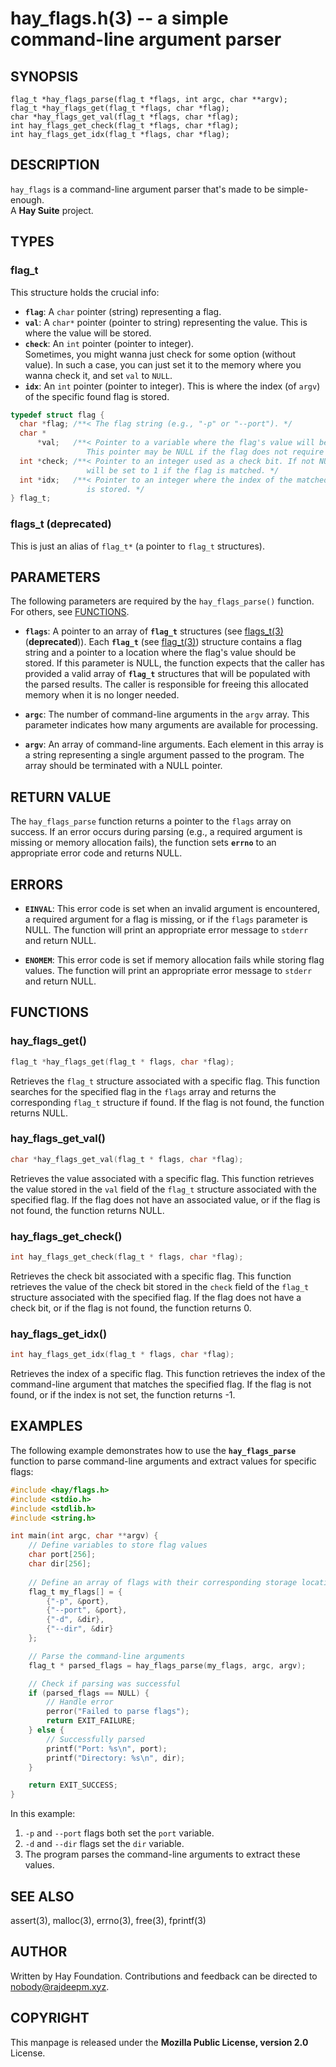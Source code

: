 hay_flags.h(3) -- a simple command-line argument parser
=======================================================

## SYNOPSIS
`flag_t *hay_flags_parse(flag_t *flags, int argc, char **argv);`  
`flag_t *hay_flags_get(flag_t *flags, char *flag);`  
`char *hay_flags_get_val(flag_t *flags, char *flag);`  
`int hay_flags_get_check(flag_t *flags, char *flag);`  
`int hay_flags_get_idx(flag_t *flags, char *flag);`  

## DESCRIPTION
`hay_flags` is a command-line argument parser that's made to be simple-enough.  
A **Hay Suite** project.

## TYPES
### flag_t
This structure holds the crucial info:
* **`flag`**:
  A `char` pointer (string) representing a flag.
* **`val`**:
  A `char*` pointer (pointer to string) representing the value. This is where the value will be stored.
* **`check`**:
  An `int` pointer (pointer to integer).  
  Sometimes, you might wanna just check for some option (without value). In such a case,
  you can just set it to the memory where you wanna check it, and set `val` to `NULL`.
* **`idx`**:
  An `int` pointer (pointer to integer). This is where the index (of `argv`) of the specific found flag is stored.  

```c
typedef struct flag {
  char *flag; /**< The flag string (e.g., "-p" or "--port"). */
  char *
      *val;   /**< Pointer to a variable where the flag's value will be stored.
                 This pointer may be NULL if the flag does not require a value. */
  int *check; /**< Pointer to an integer used as a check bit. If not NULL, it
                 will be set to 1 if the flag is matched. */
  int *idx;   /**< Pointer to an integer where the index of the matched argument
                 is stored. */
} flag_t;
```

### flags_t (deprecated)
This is just an alias of `flag_t*` (a pointer to `flag_t` structures).

## PARAMETERS
The following parameters are required by the `hay_flags_parse()` function. For others, see [FUNCTIONS](#FUNCTIONS).
* **`flags`**: 
  A pointer to an array of **`flag_t`** structures (see [flags_t(3)](#flags_t) (**deprecated**)). Each **`flag_t`** (see [flag_t(3)](#flag_t)) structure contains a flag string and a pointer to a location where the flag's value should be stored. If this parameter is NULL, the function expects that the caller has provided a valid array of **`flag_t`** structures that will be populated with the parsed results. The caller is responsible for freeing this allocated memory when it is no longer needed.

* **`argc`**:
  The number of command-line arguments in the `argv` array. This parameter indicates how many arguments are available for processing.

* **`argv`**:
  An array of command-line arguments. Each element in this array is a string representing a single argument passed to the program. The array should be terminated with a NULL pointer.

## RETURN VALUE
The `hay_flags_parse` function returns a pointer to the `flags` array on success. If an error occurs during parsing (e.g., a required argument is missing or memory allocation fails), the function sets **`errno`** to an appropriate error code and returns NULL.

## ERRORS
* **`EINVAL`**:
  This error code is set when an invalid argument is encountered, a required argument for a flag is missing, or if the `flags` parameter is NULL. The function will print an appropriate error message to `stderr` and return NULL.

* **`ENOMEM`**:
  This error code is set if memory allocation fails while storing flag values. The function will print an appropriate error message to `stderr` and return NULL.

## FUNCTIONS
### hay_flags_get()
```c
flag_t *hay_flags_get(flag_t * flags, char *flag);
```
Retrieves the `flag_t` structure associated with a specific flag. This function searches for the specified flag in the `flags` array and returns the corresponding `flag_t` structure if found. If the flag is not found, the function returns NULL.

### hay_flags_get_val()
```c
char *hay_flags_get_val(flag_t * flags, char *flag);
```
Retrieves the value associated with a specific flag. This function retrieves the value stored in the `val` field of the `flag_t` structure associated with the specified flag. If the flag does not have an associated value, or if the flag is not found, the function returns NULL.

### hay_flags_get_check()
```c
int hay_flags_get_check(flag_t * flags, char *flag);
```
Retrieves the check bit associated with a specific flag. This function retrieves the value of the check bit stored in the `check` field of the `flag_t` structure associated with the specified flag. If the flag does not have a check bit, or if the flag is not found, the function returns 0.

### hay_flags_get_idx()
```c
int hay_flags_get_idx(flag_t * flags, char *flag);
```
Retrieves the index of a specific flag. This function retrieves the index of the command-line argument that matches the specified flag. If the flag is not found, or if the index is not set, the function returns -1.

## EXAMPLES
The following example demonstrates how to use the **`hay_flags_parse`** function to parse command-line arguments and extract values for specific flags:

```c
#include <hay/flags.h>
#include <stdio.h>
#include <stdlib.h>
#include <string.h>

int main(int argc, char **argv) {
    // Define variables to store flag values
    char port[256];
    char dir[256];
    
    // Define an array of flags with their corresponding storage locations
    flag_t my_flags[] = {
        {"-p", &port},
        {"--port", &port},
        {"-d", &dir},
        {"--dir", &dir}
    };

    // Parse the command-line arguments
    flag_t * parsed_flags = hay_flags_parse(my_flags, argc, argv);

    // Check if parsing was successful
    if (parsed_flags == NULL) {
        // Handle error
        perror("Failed to parse flags");
        return EXIT_FAILURE;
    } else {
        // Successfully parsed
        printf("Port: %s\n", port);
        printf("Directory: %s\n", dir);
    }

    return EXIT_SUCCESS;
}
```

In this example:
1. `-p` and `--port` flags both set the `port` variable.
2. `-d` and `--dir` flags set the `dir` variable.
3. The program parses the command-line arguments to extract these values.

## SEE ALSO
assert(3), malloc(3), errno(3), free(3), fprintf(3)

## AUTHOR
Written by Hay Foundation. Contributions and feedback can be directed to <nobody@rajdeepm.xyz>.

## COPYRIGHT
This manpage is released under the **Mozilla Public License, version 2.0** License.
